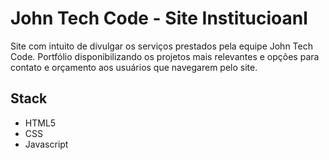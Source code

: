# John Tech Code - Site Institucioanl

Site com intuito de divulgar os serviços prestados pela equipe John Tech Code. Portfólio disponibilizando os projetos mais relevantes e opções para contato e orçamento aos usuários que navegarem pelo site.

## Stack

- HTML5
- CSS
- Javascript


